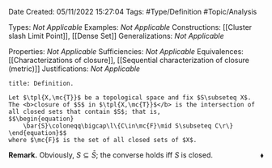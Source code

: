 <div class="topSpace"></div>

Date Created: 05/11/2022 15:27:04
Tags: #Type/Definition #Topic/Analysis

Types: <i>Not Applicable</i>
Examples: <i>Not Applicable</i>
Constructions: [[Cluster slash Limit Point]], [[Dense Set]]
Generalizations: <i>Not Applicable</i>

Properties: <i>Not Applicable</i>
Sufficiencies: <i>Not Applicable</i>
Equivalences: [[Characterizations of closure]], [[Sequential characterization of closure (metric)]]
Justifications: <i>Not Applicable</i>

``` ad-Definition
title: Definition.

Let $\tpl{X,\mc{T}}$ be a topological space and fix $S\subseteq X$. The <b>closure of $S$ in $\tpl{X,\mc{T}}$</b> is the intersection of all closed sets that contain $S$; that is,
$$\begin{equation}
    \bar{S}\coloneqq\bigcap\l\{C\in\mc{F}\mid S\subseteq C\r\}
\end{equation}$$
where $\mc{F}$ is the set of all closed sets of $X$.

```

<b>Remark.</b> Obviously, $S\subseteq\bar{S}$; the converse holds iff $S$ is closed.<span style="float:right;">$\blacklozenge$</span>
